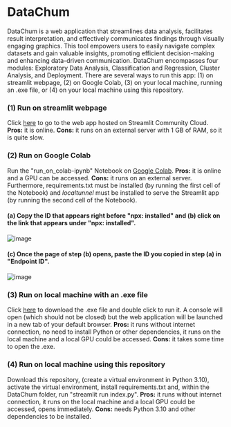 # DataChum
DataChum is a web application that streamlines data analysis, facilitates result interpretation, and effectively communicates findings through visually engaging graphics. This tool empowers users to easily navigate complex datasets and gain valuable insights, promoting efficient decision-making and enhancing data-driven communication. DataChum encompasses four modules: Exploratory Data Analysis, Classification and Regression, Cluster Analysis, and Deployment.
There are several ways to run this app: (1) on streamlit webpage, (2) on Google Colab, (3) on your local machine, running an .exe file, or (4) on your local machine using this repository.
### (1) Run on streamlit webpage
Click [here](https://datachum.streamlit.app/) to go to the web app hosted on Streamlit Community Cloud. **Pros:** it is online. **Cons:** it runs on an external server with 1 GB of RAM, so it is quite slow.
### (2) Run on Google Colab
Run the "run_on_colab-ipynb" Notebook on [Google Colab](https://colab.google/). **Pros:** it is online and a GPU can be accessed. **Cons:** it runs on an external server. Furthermore, requirements.txt must be installed (by running the first cell of the Notebook) and *localtunnel* must be installed to serve the Streamlit app (by running the second cell of the Notebook). 
#### (a) Copy the ID that appears right before "npx: installed" and (b) click on the link that appears under "npx: installed".
![image](https://github.com/chrigesch/DataChum/assets/117320400/ee3432c4-48ce-4dd8-a577-00f9e6bea3f2)
#### (c) Once the page of step (b) opens, paste the ID you copied in step (a) in "Endpoint ID".
![image](https://github.com/chrigesch/DataChum/assets/117320400/405c554f-a768-4ed5-9d47-7c0a3f76cfeb)
### (3) Run on local machine with an .exe file
Click [here](https://psiubaar-my.sharepoint.com/:f:/g/personal/christianschetsche_psi_uba_ar/EkoVGLDHYnpCngdXvhIaxBYBqB9xeHC1c-na195ncmX-Tg?e=afykLq) to download the .exe file and double click to run it. A console will open (which should not be closed) but the web application will be launched in a new tab of your default browser. **Pros:** it runs without internet connection, no need to install Python or other dependencies, it runs on the local machine and a local GPU could be accessed. **Cons:** it takes some time to open the .exe. 
### (4) Run on local machine using this repository
Download this repository, (create a virtual environment in Python 3.10), activate the virtual environment, install requirements.txt and, within the DataChum folder, run "streamlit run index.py". **Pros:** it runs without internet connection, it runs on the local machine and a local GPU could be accessed, opens immediately. **Cons:** needs Python 3.10 and other dependencies to be installed.
